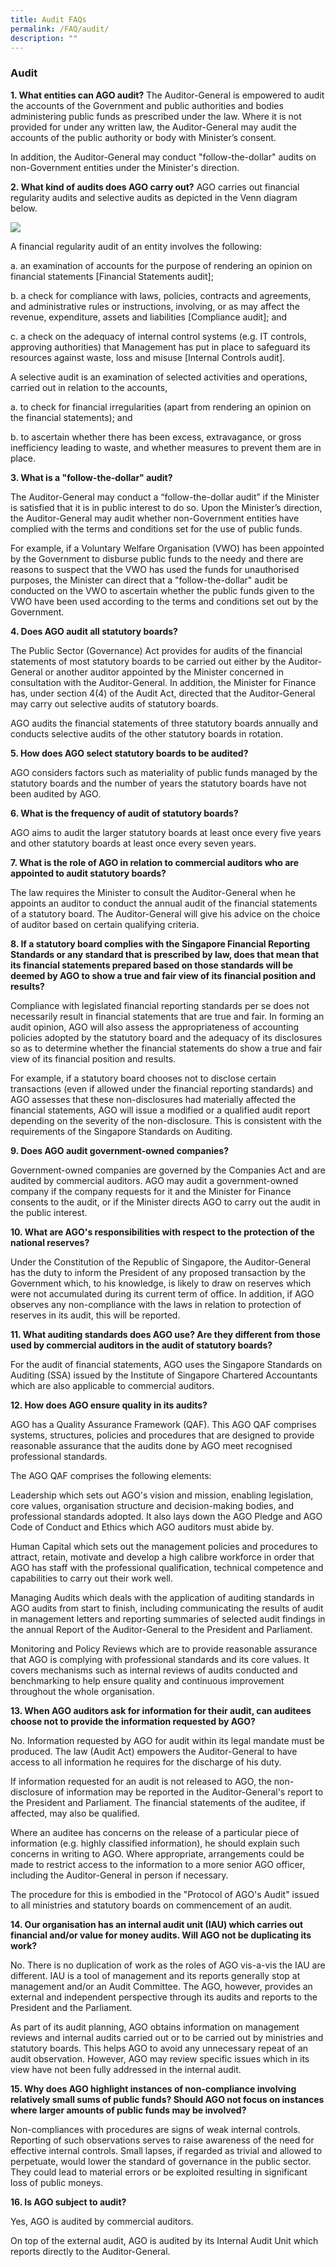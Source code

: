 ```yaml
---
title: Audit FAQs
permalink: /FAQ/audit/
description: ""
---
```

### **Audit**

**1. What entities can AGO audit?**
The Auditor-General is empowered to audit the accounts of the Government and public authorities and bodies administering public funds as prescribed under the law. Where it is not provided for under any written law, the Auditor-General may audit the accounts of the public authority or body with Minister’s consent. 

In addition, the Auditor-General may conduct "follow-the-dollar" audits on non-Government entities under the Minister's direction.

 

**2. What kind of audits does AGO carry out?**
AGO carries out financial regularity audits and selective audits as depicted in the Venn diagram below. 

![](/images/FAQVennDiagram.jpg)

A financial regularity audit of an entity involves the following:
 
a.    an examination of accounts for the purpose of rendering an opinion on financial statements [Financial Statements audit]; 

b.   a check for compliance with laws, policies, contracts and agreements, and administrative rules or instructions, involving, or as may affect the revenue, expenditure, assets and liabilities [Compliance audit]; and 

c.    a check on the adequacy of internal control systems (e.g. IT controls, approving authorities) that Management has put in place to safeguard its resources against waste, loss and misuse [Internal Controls audit]. 

A selective audit is an examination of selected activities and operations, carried out in relation to the accounts,   

a.    to check for financial irregularities (apart from rendering an opinion on the financial statements); and 

b.    to ascertain whether there has been excess, extravagance, or gross inefficiency leading to waste, and whether measures to prevent them are in place. 

 

**3. What is a "follow-the-dollar" audit?**

The Auditor-General may conduct a “follow-the-dollar audit” if the Minister is satisfied that it is in public interest to do so. Upon the Minister’s direction, the Auditor-General may audit whether non-Government entities have complied with the terms and conditions set for the use of public funds. 

For example, if a Voluntary Welfare Organisation (VWO) has been appointed by the Government to disburse public funds to the needy and there are reasons to suspect that the VWO has used the funds for unauthorised purposes, the Minister can direct that a "follow-the-dollar" audit be conducted on the VWO to ascertain whether the public funds given to the VWO have been used according to the terms and conditions set out by the Government.

 

**4. Does AGO audit all statutory boards?**

The Public Sector (Governance) Act provides for audits of the financial statements of most statutory boards to be carried out either by the Auditor-General or another auditor appointed by the Minister concerned in consultation with the Auditor-General. In addition, the Minister for Finance has, under section 4(4) of the Audit Act, directed that the Auditor-General may carry out selective audits of statutory boards.

AGO audits the financial statements of three statutory boards annually and conducts selective audits of the other statutory boards in rotation.

 

**5. How does AGO select statutory boards to be audited?**

AGO considers factors such as materiality of public funds managed by the statutory boards and the number of years the statutory boards have not been audited by AGO.

 

**6. What is the frequency of audit of statutory boards?**

AGO aims to audit the larger statutory boards at least once every five years and other statutory boards at least once every seven years.

 

**7. What is the role of AGO in relation to commercial auditors who are appointed to audit statutory boards?**

The law requires the Minister to consult the Auditor-General when he appoints an auditor to conduct the annual audit of the financial statements of a statutory board. The Auditor-General will give his advice on the choice of auditor based on certain qualifying criteria. 

 


**8. If a statutory board complies with the Singapore Financial Reporting Standards or any standard that is prescribed by law, does that mean that its financial statements prepared based on those standards will be deemed by AGO to show a true and fair view of its financial position and results?**

Compliance with legislated financial reporting standards per se does not necessarily result in financial statements that are true and fair. In forming an audit opinion, AGO will also assess the appropriateness of accounting policies adopted by the statutory board and the adequacy of its disclosures so as to determine whether the financial statements do show a true and fair view of its financial position and results.

For example, if a statutory board chooses not to disclose certain transactions (even if allowed under the financial reporting standards) and AGO assesses that these non-disclosures had materially affected the financial statements, AGO will issue a modified or a qualified audit report depending on the severity of the non-disclosure. This is consistent with the requirements of the Singapore Standards on Auditing.

 

**9. Does AGO audit government-owned companies?**

Government-owned companies are governed by the Companies Act and are audited by commercial auditors. AGO may audit a government-owned company if the company requests for it and the Minister for Finance consents to the audit, or if the Minister directs AGO to carry out the audit in the public interest.

 

**10. What are AGO's responsibilities with respect to the protection of the national reserves?**

Under the Constitution of the Republic of Singapore, the Auditor-General has the duty to inform the President of any proposed transaction by the Government which, to his knowledge, is likely to draw on reserves which were not accumulated during its current term of office. In addition, if AGO observes any non-compliance with the laws in relation to protection of reserves in its audit, this will be reported.

 

**11. What auditing standards does AGO use? Are they different from those used by commercial auditors in the audit of statutory boards?**

For the audit of financial statements, AGO uses the Singapore Standards on Auditing (SSA) issued by the Institute of Singapore Chartered Accountants which are also applicable to commercial auditors.

 

**12. How does AGO ensure quality in its audits?**

AGO has a Quality Assurance Framework (QAF). This AGO QAF comprises systems, structures, policies and procedures that are designed to provide reasonable assurance that the audits done by AGO meet recognised professional standards.

The AGO QAF comprises the following elements:

Leadership which sets out AGO's vision and mission, enabling legislation, core values, organisation structure and decision-making bodies, and professional standards adopted. It also lays down the AGO Pledge and AGO Code of Conduct and Ethics which AGO auditors must abide by.

Human Capital which sets out the management policies and procedures to attract, retain, motivate and develop a high calibre workforce in order that AGO has staff with the professional qualification, technical competence and capabilities to carry out their work well.

Managing Audits which deals with the application of auditing standards in AGO audits from start to finish, including communicating the results of audit in management letters and reporting summaries of selected audit findings in the annual Report of the Auditor-General to the President and Parliament.

Monitoring and Policy Reviews which are to provide reasonable assurance that AGO is complying with professional standards and its core values. It covers mechanisms such as internal reviews of audits conducted and benchmarking to help ensure quality and continuous improvement throughout the whole organisation.



**13. When AGO auditors ask for information for their audit, can auditees choose not to provide the information requested by AGO?**

No. Information requested by AGO for audit within its legal mandate must be produced. The law (Audit Act) empowers the Auditor-General to have access to all information he requires for the discharge of his duty.

If information requested for an audit is not released to AGO, the non-disclosure of information may be reported in the Auditor-General's report to the President and Parliament. The financial statements of the auditee, if affected, may also be qualified.

Where an auditee has concerns on the release of a particular piece of information (e.g. highly classified information), he should explain such concerns in writing to AGO. Where appropriate, arrangements could be made to restrict access to the information to a more senior AGO officer, including the Auditor-General in person if necessary.

The procedure for this is embodied in the "Protocol of AGO's Audit" issued to all ministries and statutory boards on commencement of an audit.

 

**14. Our organisation has an internal audit unit (IAU) which carries out financial and/or value for money audits. Will AGO not be duplicating its work?**

No. There is no duplication of work as the roles of AGO vis-a-vis the IAU are different. IAU is a tool of management and its reports generally stop at management and/or an Audit Committee. The AGO, however, provides an external and independent perspective through its audits and reports to the President and the Parliament.

As part of its audit planning, AGO obtains information on management reviews and internal audits carried out or to be carried out by ministries and statutory boards. This helps AGO to avoid any unnecessary repeat of an audit observation. However, AGO may review specific issues which in its view have not been fully addressed in the internal audit.

 

**15. Why does AGO highlight instances of non-compliance involving relatively small sums of public funds? Should AGO not focus on instances where larger amounts of public funds may be involved?**

Non-compliances with procedures are signs of weak internal controls. Reporting of such observations serves to raise awareness of the need for effective internal controls. Small lapses, if regarded as trivial and allowed to perpetuate, would lower the standard of governance in the public sector. They could lead to material errors or be exploited resulting in significant loss of public moneys.

 

**16. Is AGO subject to audit?**

Yes, AGO is audited by commercial auditors. 

On top of the external audit, AGO is audited by its Internal Audit Unit which reports directly to the Auditor-General.
